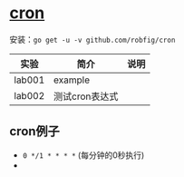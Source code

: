 # [cron](https://github.com/robfig/cron)
安装：`go get -u -v github.com/robfig/cron`

|实验|简介|说明|
|---|---|---|
|lab001|example| |
|lab002|测试cron表达式| |

## cron例子
 - `0 */1 * * * *` (每分钟的0秒执行)
 - 